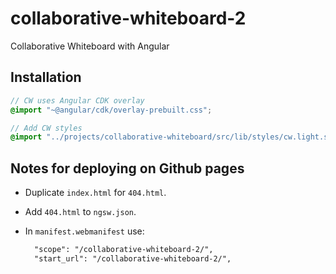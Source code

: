 # collaborative-whiteboard-2

Collaborative Whiteboard with Angular

## Installation

```scss
// CW uses Angular CDK overlay
@import "~@angular/cdk/overlay-prebuilt.css";

// Add CW styles
@import "../projects/collaborative-whiteboard/src/lib/styles/cw.light.scss";
```

## Notes for deploying on Github pages

- Duplicate `index.html` for `404.html`.
- Add `404.html` to `ngsw.json`.

- In `manifest.webmanifest` use:

  ```txt
    "scope": "/collaborative-whiteboard-2/",
    "start_url": "/collaborative-whiteboard-2/",
  ```
